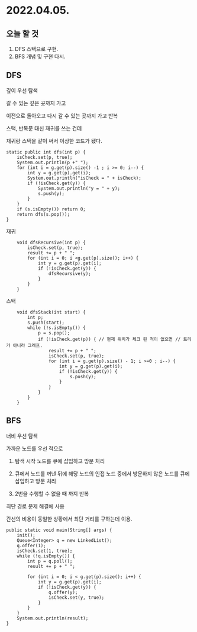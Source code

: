# 2022.04.05.

## 오늘 할 것
1. DFS 스택으로 구현.
2. BFS 개념 및 구현 다시.

## DFS
깊이 우선 탐색

갈 수 있는 깊은 곳까지 가고 

이전으로 돌아오고 다시 갈 수 있는 곳까지 가고 반복


스택, 반복문 대신 재귀를 쓰는 건데

재귀랑 스택을 같이 써서 이상한 코드가 됐다.

```
static public int dfs(int p) {
    isCheck.set(p, true);
    System.out.println(p +" ");
    for (int i = g.get(p).size() -1 ; i >= 0; i--) {
        int y = g.get(p).get(i);
        System.out.println("isCheck = " + isCheck);
        if (!isCheck.get(y)) {
            System.out.println("y = " + y);
            s.push(y);
        }
    }
    if (s.isEmpty()) return 0;
    return dfs(s.pop());
}
```

재귀
```
    void dfsRecursive(int p) {
        isCheck.set(p, true);
        result += p + " ";
        for (int i = 0; i <g.get(p).size(); i++) {
            int y = g.get(p).get(i);
            if (!isCheck.get(y)) {
                dfsRecursive(y);
            }
        }
    }
```

스택
```
    void dfsStack(int start) {
        int p;
        s.push(start);
        while (!s.isEmpty()) {
            p = s.pop();
            if (!isCheck.get(p)) { // 현재 위치가 체크 된 적이 없으면 // 트리가 아니라 그래프.
                result += p + " ";
                isCheck.set(p, true);
                for (int i = g.get(p).size() - 1; i >=0 ; i--) {
                    int y = g.get(p).get(i);
                    if (!isCheck.get(y)) {
                        s.push(y);
                    }
                }
            }
        }
    }
```

## BFS
너비 우선 탐색

가까운 노드를 우선 적으로

1. 탐색 시작 노드를 큐에 삽입하고 방문 처리

2. 큐에서 노드를 꺼낸 뒤에 해당 노드의 인접 노드 중에서 방문하지 않은 노드를 큐에 삽입하고 방문 처리

3. 2번을 수행할 수 없을 때 까지 반복

최단 경로 문제 해결에 사용

간선의 비용이 동일한 상황에서 최단 거리를 구하는데 이용.


    public static void main(String[] args) {
        init();
        Queue<Integer> q = new LinkedList();
        q.offer(1);
        isCheck.set(1, true);
        while (!q.isEmpty()) {
            int p = q.poll();
            result += p + " ";

            for (int i = 0; i < g.get(p).size(); i++) {
                int y = g.get(p).get(i);
                if (!isCheck.get(y)) {
                    q.offer(y);
                    isCheck.set(y, true);
                }
            }
        }
        System.out.println(result);
    }